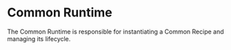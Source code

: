 # Common Runtime

The Common Runtime is responsible for instantiating a Common Recipe and managing its lifecycle.